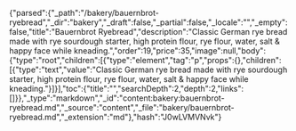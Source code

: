 {"parsed":{"_path":"/bakery/bauernbrot-ryebread","_dir":"bakery","_draft":false,"_partial":false,"_locale":"","_empty":false,"title":"Bauernbrot Ryebread","description":"Classic German rye bread made with rye sourdough starter, high protein flour, rye flour, water, salt & happy face while kneading.","order":19,"price":35,"image":null,"body":{"type":"root","children":[{"type":"element","tag":"p","props":{},"children":[{"type":"text","value":"Classic German rye bread made with rye sourdough starter, high protein flour, rye flour, water, salt & happy face while kneading."}]}],"toc":{"title":"","searchDepth":2,"depth":2,"links":[]}},"_type":"markdown","_id":"content:bakery:bauernbrot-ryebread.md","_source":"content","_file":"bakery/bauernbrot-ryebread.md","_extension":"md"},"hash":"J0wLVMVNvk"}